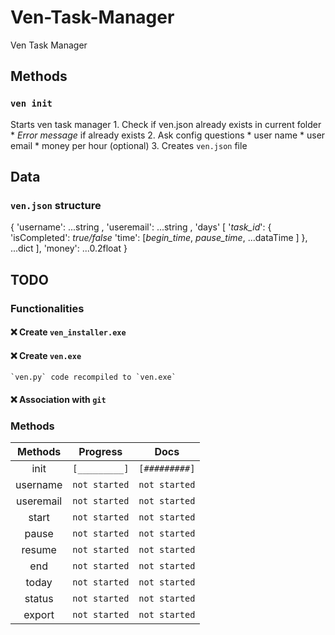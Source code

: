 # Ven-Task-Manager
Ven Task Manager

## Methods

### `ven init` 
Starts ven task manager
    1.  Check if ven.json already exists in current folder
        *  *Error message* if already exists
    2.  Ask config questions
        *  user name
        *  user email
        *  money per hour (optional)
    3.  Creates `ven.json` file


## Data 

### `ven.json` structure

{
    'username': ...string ,
    'useremail': ...string ,
    'days' [
        '*task_id*': {
            'isCompleted': *true/false*
            'time': [*begin_time*, *pause_time*, ...dataTime ]
        },
        ...dict
    ],
    'money': ...0.2float
}

## TODO 

### Functionalities

#### :x: Create `ven_installer.exe`
#### :x: Create `ven.exe`
    `ven.py` code recompiled to `ven.exe`
#### :x: Association with `git`

### Methods

|    Methods    |    Progress   |     Docs      |
|  :---------:  |  :---------:  |  :---------:  |
|  init         | `[_________]` | `[#########]` |
|  username     | `not started` | `not started` |
|  useremail    | `not started` | `not started` |
|  start        | `not started` | `not started` |
|  pause        | `not started` | `not started` |
|  resume       | `not started` | `not started` |
|  end          | `not started` | `not started` |
|  today        | `not started` | `not started` |
|  status       | `not started` | `not started` |
|  export       | `not started` | `not started` |

